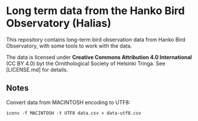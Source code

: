 
# Long term data from the Hanko Bird Observatory (Halias)

This repository contains long-term bird observation data from Hanko Bird Observatory, with some tools to work with the data. 

The data is licensed under **Creative Commons Attribution 4.0 International** (CC BY 4.0) byt the Ornithological Society of Helsinki Tringa. See [LICENSE.md] for details.

## Notes

Convert data from MACINTOSH encoding to UTF8:

    iconv -f MACINTOSH -t UTF8 data.csv > data-utf8.csv

